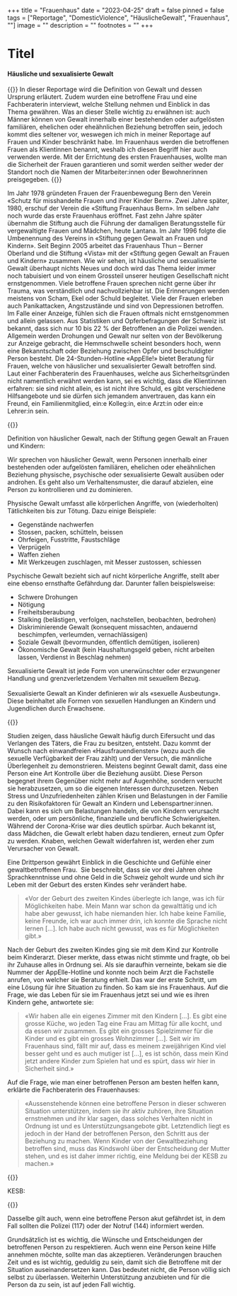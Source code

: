 +++
title = "Frauenhaus"
date = "2023-04-25"
draft = false
pinned = false
tags = ["Reportage", "DomesticViolence", "HäuslicheGewalt", "Frauenhaus", ""]
image = ""
description = ""
footnotes = ""
+++
# Titel

#### Häusliche und sexualisierte Gewalt

{{<lead>}}
In dieser Reportage wird die Definition von Gewalt und dessen Ursprung erläutert. Zudem wurden eine betroffene Frau und eine Fachberaterin interviewt, welche Stellung nehmen und Einblick in das Thema gewähren. Was an dieser Stelle wichtig zu erwähnen ist: auch Männer können von Gewalt innerhalb einer bestehenden oder aufgelösten familiären, ehelichen oder eheähnlichen Beziehung betroffen sein, jedoch kommt dies seltener vor, weswegen ich mich in meiner Reportage auf Frauen und Kinder beschränkt habe. Im Frauenhaus werden die betroffenen Frauen als Klientinnen benannt, weshalb ich diesen Begriff hier auch verwenden werde. Mit der Errichtung des ersten Frauenhauses, wollte man die Sicherheit der Frauen garantieren und somit werden seither weder der Standort noch die Namen der Mitarbeiter:innen oder Bewohnerinnen preisgegeben.
{{</lead>}}

Im Jahr 1978 gründeten Frauen der Frauenbewegung Bern den Verein «Schutz für misshandelte Frauen und ihrer Kinder Bern». Zwei Jahre später, 1980, erschuf der Verein die «Stiftung Frauenhaus Bern». Im selben Jahr noch wurde das erste Frauenhaus eröffnet. Fast zehn Jahre später übernahm die Stiftung auch die Führung der damaligen Beratungsstelle für vergewaltigte Frauen und Mädchen, heute Lantana. Im Jahr 1996 folgte die Umbenennung des Vereins in «Stiftung gegen Gewalt an Frauen und Kindern». Seit Beginn 2005 arbeitet das Frauenhaus Thun – Berner Oberland und die Stiftung «Vista» mit der «Stiftung gegen Gewalt an Frauen und Kindern» zusammen. Wie wir sehen, ist häusliche und sexualisierte Gewalt überhaupt nichts Neues und doch wird das Thema leider immer noch tabuisiert und von einem Grossteil unserer heutigen Gesellschaft nicht ernstgenommen. Viele betroffene Frauen sprechen nicht gerne über ihr Trauma, was verständlich und nachvollziehbar ist. Die Erinnerungen werden meistens von Scham, Ekel oder Schuld begleitet. Viele der Frauen erleben auch Panikattacken, Angstzustände und sind von Depressionen betroffen. Im Falle einer Anzeige, fühlen sich die Frauen oftmals nicht ernstgenommen und allein gelassen. Aus Statistiken und Opferbefragungen der Schweiz ist bekannt, dass sich nur 10 bis 22 % der Betroffenen an die Polizei wenden. Allgemein werden Drohungen und Gewalt nur selten von der Bevölkerung zur Anzeige gebracht, die Hemmschwelle scheint besonders hoch, wenn eine Bekanntschaft oder Beziehung zwischen Opfer und beschuldigter Person besteht. Die 24-Stunden-Hotline «AppElle!» bietet Beratung für Frauen, welche von häuslicher und sexualisierter Gewalt betroffen sind. Laut einer Fachberaterin des Frauenhauses, welche aus Sicherheitsgründen nicht namentlich erwähnt werden kann, sei es wichtig, dass die Klientinnen erfahren: sie sind nicht allein, es ist nicht ihre Schuld, es gibt verschiedene Hilfsangebote und sie dürfen sich jemandem anvertrauen, das kann ein Freund, ein Familienmitglied, ein:e Kolleg:in, ein:e Arzt:in oder ein:e Lehrer:in sein.

{{<box>}}

Definition von häuslicher Gewalt, nach der Stiftung gegen Gewalt an Frauen und Kindern:

Wir sprechen von häuslicher Gewalt, wenn Personen innerhalb einer bestehenden oder aufgelösten familiären, ehelichen oder eheähnlichen Beziehung physische, psychische oder sexualisierte Gewalt ausüben oder androhen. Es geht also um Verhaltensmuster, die darauf abzielen, eine Person zu kontrollieren und zu dominieren.

Physische Gewalt umfasst alle körperlichen Angriffe, von (wiederholten) Tätlichkeiten bis zur Tötung. Dazu einige Beispiele:

* Gegenstände nachwerfen
* Stossen, packen, schütteln, beissen
* Ohrfeigen, Fusstritte, Faustschläge
* Verprügeln
* Waffen ziehen
* Mit Werkzeugen zuschlagen, mit Messer zustossen, schiessen

Psychische Gewalt bezieht sich auf nicht körperliche Angriffe, stellt aber eine ebenso ernsthafte Gefährdung dar. Darunter fallen beispielsweise:

* Schwere Drohungen
* Nötigung
* Freiheitsberaubung
* Stalking (belästigen, verfolgen, nachstellen, beobachten, bedrohen)
* Diskriminierende Gewalt (konsequent missachten, andauernd beschimpfen, verleumden, vernachlässigen)
* Soziale Gewalt (bevormunden, öffentlich demütigen, isolieren)
* Ökonomische Gewalt (kein Haushaltungsgeld geben, nicht arbeiten lassen, Verdienst in Beschlag nehmen)

Sexualisierte Gewalt ist jede Form von unerwünschter oder erzwungener Handlung und grenzverletzendem Verhalten mit sexuellem Bezug.\
\
Sexualisierte Gewalt an Kinder definieren wir als «sexuelle Ausbeutung». Diese beinhaltet alle Formen von sexuellen Handlungen an Kindern und Jugendlichen durch Erwachsene.

{{</box>}}

Studien zeigen, dass häusliche Gewalt häufig durch Eifersucht und das Verlangen des Täters, die Frau zu besitzen, entsteht. Dazu kommt der Wunsch nach einwandfreien «Hausfrauendiensten» (wozu auch die sexuelle Verfügbarkeit der Frau zählt) und der Versuch, die männliche Überlegenheit zu demonstrieren. Meistens beginnt Gewalt damit, dass eine Person eine Art Kontrolle über die Beziehung ausübt. Diese Person begegnet ihrem Gegenüber nicht mehr auf Augenhöhe, sondern versucht sie herabzusetzen, um so die eigenen Interessen durchzusetzen. Neben Stress und Unzufriedenheiten zählen Krisen und Belastungen in der Familie zu den Risikofaktoren für Gewalt an Kindern und Lebenspartner:innen. Dabei kann es sich um Belastungen handeln, die von Kindern verursacht werden, oder um persönliche, finanzielle und berufliche Schwierigkeiten. Während der Corona-Krise war dies deutlich spürbar. Auch bekannt ist, dass Mädchen, die Gewalt erlebt haben dazu tendieren, erneut zum Opfer zu werden. Knaben, welchen Gewalt widerfahren ist, werden eher zum Verursacher von Gewalt.

Eine Drittperson gewährt Einblick in die Geschichte und Gefühle einer gewaltbetroffenen Frau.  Sie beschreibt, dass sie vor drei Jahren ohne Sprachkenntnisse und ohne Geld in die Schweiz geholt wurde und sich ihr Leben mit der Geburt des ersten Kindes sehr verändert habe. 

> «Vor der Geburt des zweiten Kindes überlegte ich lange, was ich für Möglichkeiten habe. Mein Mann war schon da gewalttätig und ich habe aber gewusst, ich habe niemanden hier. Ich habe keine Familie, keine Freunde, ich war auch immer drin, ich konnte die Sprache nicht lernen \[…]. Ich habe auch nicht gewusst, was es für Möglichkeiten gibt.» 

Nach der Geburt des zweiten Kindes ging sie mit dem Kind zur Kontrolle beim Kinderarzt. Dieser merkte, dass etwas nicht stimmte und fragte, ob bei ihr Zuhause alles in Ordnung sei. Als sie daraufhin verneinte, bekam sie die Nummer der AppElle-Hotline und konnte noch beim Arzt die Fachstelle anrufen, von welcher sie Beratung erhielt. Das war der erste Schritt, um eine Lösung für ihre Situation zu finden. So kam sie ins Frauenhaus. Auf die Frage, wie das Leben für sie im Frauenhaus jetzt sei und wie es ihren Kindern gehe, antwortete sie: 

> «Wir haben alle ein eigenes Zimmer mit den Kindern \[…]. Es gibt eine grosse Küche, wo jeden Tag eine Frau am Mittag für alle kocht, und da essen wir zusammen. Es gibt ein grosses Spielzimmer für die Kinder und es gibt ein grosses Wohnzimmer \[…]. Seit wir im Frauenhaus sind, fällt mir auf, dass es meinem zweijährigen Kind viel besser geht und es auch mutiger ist \[…], es ist schön, dass mein Kind jetzt andere Kinder zum Spielen hat und es spürt, dass wir hier in Sicherheit sind.»

Auf die Frage, wie man einer betroffenen Person am besten helfen kann, erklärte die Fachberaterin des Frauenhauses:

> «Aussenstehende können eine betroffene Person in dieser schweren Situation unterstützen, indem sie ihr aktiv zuhören, ihre Situation ernstnehmen und ihr klar sagen, dass solches Verhalten nicht in Ordnung ist und es Unterstützungsangebote gibt. Letztendlich liegt es jedoch in der Hand der betroffenen Person, den Schritt aus der Beziehung zu machen. Wenn Kinder von der Gewaltbeziehung betroffen sind, muss das Kindswohl über der Entscheidung der Mutter stehen, und es ist daher immer richtig, eine Meldung bei der KESB zu machen.» 

{{<box>}}

KESB:

{{</box>}}

Dasselbe gilt auch, wenn eine betroffene Person akut gefährdet ist, in dem Fall sollten die Polizei (117) oder der Notruf (144) informiert werden.

Grundsätzlich ist es wichtig, die Wünsche und Entscheidungen der betroffenen Person zu respektieren. Auch wenn eine Person keine Hilfe annehmen möchte, sollte man das akzeptieren. Veränderungen brauchen Zeit und es ist wichtig, geduldig zu sein, damit sich die Betroffene mit der Situation auseinandersetzen kann. Das bedeutet nicht, die Person völlig sich selbst zu überlassen. Weiterhin Unterstützung anzubieten und für die Person da zu sein, ist auf jeden Fall wichtig.